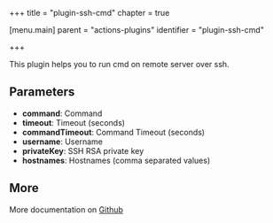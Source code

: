 +++
title = "plugin-ssh-cmd"
chapter = true

[menu.main]
parent = "actions-plugins"
identifier = "plugin-ssh-cmd"

+++

This plugin helps you to run cmd on remote server over ssh.

## Parameters

* **command**: Command
* **timeout**: Timeout (seconds)
* **commandTimeout**: Command Timeout (seconds)
* **username**: Username
* **privateKey**: SSH RSA private key
* **hostnames**: Hostnames (comma separated values)


## More

More documentation on [Github](https://github.com/ovh/cds/tree/master/contrib/plugins/plugin-ssh-cmd/README.md)

